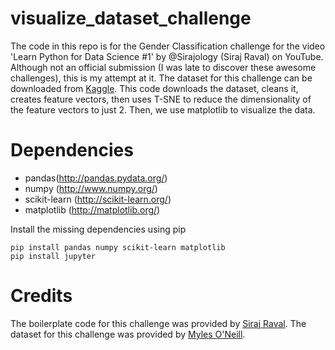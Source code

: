 # visualize_dataset_challenge

The code in this repo is for the Gender Classification challenge for the video 'Learn Python for Data Science #1' by @Sirajology (Siraj Raval) on YouTube. Although not an official submission (I was late to discover these awesome challenges), this is my attempt at it. The dataset for this challenge can be downloaded from [Kaggle](https://www.kaggle.com/mylesoneill/game-of-thrones). This code downloads the dataset, cleans it, creates feature vectors, then uses T-SNE to reduce the dimensionality of the feature vectors to just 2. Then, we use matplotlib to visualize the data.

# Dependencies

* pandas(http://pandas.pydata.org/) 
* numpy (http://www.numpy.org/) 
* scikit-learn (http://scikit-learn.org/) 
* matplotlib (http://matplotlib.org/) 

Install the missing dependencies using pip
~~~~
pip install pandas numpy scikit-learn matplotlib
pip install jupyter
~~~~


# Credits

The boilerplate code for this challenge was provided by [Siraj Raval](https://www.youtube.com/channel/UCWN3xxRkmTPmbKwht9FuE5A). The dataset for this challenge was provided by [Myles O'Neill](https://www.kaggle.com/mylesoneill/game-of-thrones).

